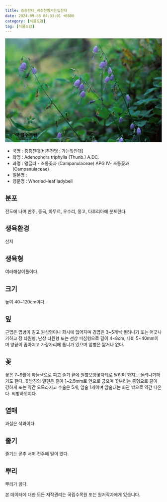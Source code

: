 ```yaml
---
title: 층층잔대_비추천명가는잎잔대
date: 2024-09-08 04:33:01 +0800
category: [식물도감]
tag: [식물도감]
---
```




![층층잔대[비추천명 : 가는잎잔대]](/assets/img/fileUpload/plants/basic/Campanulaceae/Adenophora/10816/10816_1_th2.jpg)
- 국명 : 층층잔대[비추천명 : 가는잎잔대]
- 학명 : Adenophora triphylla (Thunb.) A.DC.
- 과명 : 앵글러 - 초롱꽃과 (Campanulaceae) APG Ⅳ- 초롱꽃과 (Campanulaceae)
- 일본명 : 
- 영문명 : Whorled-leaf ladybell


## 분포
전도에 나며 만주, 중국, 아무르, 우수리, 몽고, 다후리아에 분포한다.
## 생육환경
산지
## 생육형
여러해살이풀이다.
## 크기
높이 40~120cm이다.
## 잎
근엽은 엽병이 길고 원심형이나 화시에 없어지며 경엽은 3~5개씩 돌려나기 또는 어긋나기하고 장 타원형, 난상 타원형 또는 선상 피침형으로 길이 4~8cm, 나비 5~40mm이며 양끝이 좁아지고 가장자리에 톱니가 있으며 엽병은 짧거나 없다.
## 꽃
꽃은 7~9월에 하늘색으로 피고 줄기 끝에 원뿔모양꽃차례로 달리며 화지는 돌려나기하기도 한다. 꽃받침의 열편은 길이 1~2.5mm로 안으로 굽으며 꽃부리는 종형으로 끝이 강하게 또는 약간 오므라지고 수술은 5개, 암술 1개이며 암술대는 화관 밖으로 약간 나온다. 씨방하위이다.
## 열매
과실은 삭과이다.
## 줄기
줄기는 곧추 서며 전주에 털이 있다.
## 뿌리
뿌리가 굵다.






본 데이터에 대한 모든 저작권리는 국립수목원 또는 원저작자에게 있습니다.
